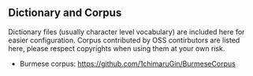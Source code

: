 ## Dictionary and Corpus

Dictionary files (usually character level vocabulary) are included here for easier configuration. Corpus contributed by OSS contirbutors are listed here, please respect copyrights when using them at your own risk.

- Burmese corpus:  https://github.com/1chimaruGin/BurmeseCorpus
